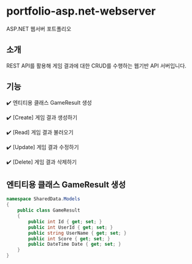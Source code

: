 # portfolio-asp.net-webserver
ASP.NET 웹서버 포트폴리오

## 소개
REST API를 활용해 게임 결과에 대한 CRUD를 수행하는 웹기반 API 서버입니다.

## 기능
:heavy_check_mark: 엔티티용 클래스 GameResult 생성


:heavy_check_mark: [Create] 게임 결과 생성하기


:heavy_check_mark: [Read] 게임 결과 불러오기


:heavy_check_mark: [Update] 게임 결과 수정하기


:heavy_check_mark: [Delete] 게임 결과 삭제하기



## 엔티티용 클래스 GameResult 생성
``` c#
namespace SharedData.Models
{
	public class GameResult
	{
		public int Id { get; set; }
		public int UserId { get; set; }
		public string UserName { get; set; }
		public int Score { get; set; }
		public DateTime Date { get; set; }
	}
}
```
